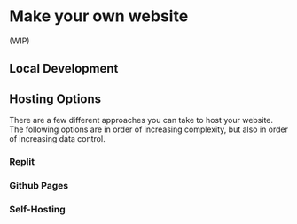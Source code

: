 <main>

# Make your own website

(WIP)

## Local Development

## Hosting Options

There are a few different approaches you can take to host
your website. The following options are in order of
increasing complexity, but also in order of increasing data
control.

### Replit

### Github Pages

### Self-Hosting

</main>
